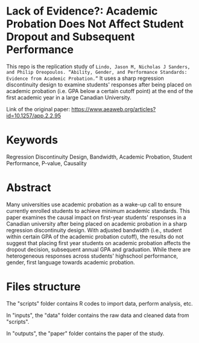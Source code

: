 # Lack of Evidence?: Academic Probation Does Not Affect Student Dropout and Subsequent Performance

This repo is the replication study of `Lindo, Jason M, Nicholas J Sanders, and Philip Oreopoulos. “Ability, Gender, and Performance Standards: Evidence from Academic Probation.”` It uses a sharp regression discontinuity design to examine students' responses after being placed on academic probation (i.e. GPA below a certain cutoff point) at the end of the first academic year in a large Canadian University. 

Link of the original paper: https://www.aeaweb.org/articles?id=10.1257/app.2.2.95

# Keywords

Regression Discontinuity Design, Bandwidth, Academic Probation, Student Performance, P-value, Causality

# Abstract

Many universities use academic probation as a wake-up call to ensure currently enrolled students to achieve minimum academic standards. This paper examines the causal impact on first-year students' responses in a Canadian university after being placed on academic probation in a sharp regression discontinuity design. With adjusted bandwidth (i.e., student within certain GPA of the academic probation cutoff), the results do not suggest that placing first year students on academic probation affects the dropout decision, subsequent annual GPA and graduation. While there are heterogeneous responses across students' highschool performance, gender, first language towards academic probation.

# Files structure

The "scripts" folder contains R codes to import data, perform analysis, etc.

In "inputs", the "data" folder contains the raw data and cleaned data from "scripts".

In "outputs", the "paper" folder contains the paper of the study.

